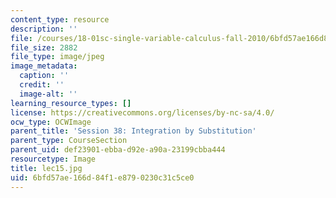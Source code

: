 ```yaml
---
content_type: resource
description: ''
file: /courses/18-01sc-single-variable-calculus-fall-2010/6bfd57ae166d84f1e8790230c31c5ce0_lec15.jpg
file_size: 2882
file_type: image/jpeg
image_metadata:
  caption: ''
  credit: ''
  image-alt: ''
learning_resource_types: []
license: https://creativecommons.org/licenses/by-nc-sa/4.0/
ocw_type: OCWImage
parent_title: 'Session 38: Integration by Substitution'
parent_type: CourseSection
parent_uid: def23901-ebba-d92e-a90a-23199cbba444
resourcetype: Image
title: lec15.jpg
uid: 6bfd57ae-166d-84f1-e879-0230c31c5ce0
---
```

